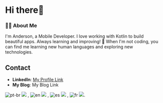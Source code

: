 # Hi there👋

### 👨‍💻 About Me
I'm Anderson, a Mobile Developer. I love working with Kotlin to build beautiful apps. Always learning and improving! 🚀
When I'm not coding, you can find me learning new human languages and exploring new technologies.

## Contact
- **LinkedIn**: [My Profile Link](https://linkedin.com/in/andersonlacerdadelacerda)
- **My Blog**: My Blog Link

![pt-br](https://img.shields.io/badge/portugu%C3%AAs-8A2BE2) ![](https://geps.dev/progress/100) ,
![en](https://img.shields.io/badge/english-05A8AA) ![](https://geps.dev/progress/80) ,
![es](https://img.shields.io/badge/espan%C3%B5l-DC602E) ![](https://geps.dev/progress/70) , 
![fr](https://img.shields.io/badge/fran%C3%A7ais-3F612D) ![](https://geps.dev/progress/40).

